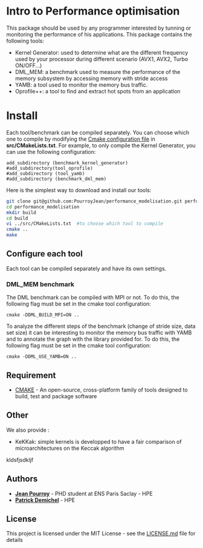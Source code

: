 # Intro to Performance optimisation
This package should be used by any programmer interested by tunning or monitoring the performance of his applications.
This package contains the following tools:
*   Kernel Generator: used to determine what are the different frequency used by your processor during different scenario (AVX1, AVX2, Turbo ON/OFF...)
*   DML_MEM: a benchmark used to measure the performance of the memory subsystem by accessing memory with stride access
*   YAMB: a tool used to monitor the memory bus traffic.
*   Oprofile++: a tool to find and extract hot spots from an application

# Install

Each tool/benchmark can be compiled separately. You can choose which one to compile by modifying the [Cmake configuration file](src/CMakeLists.txt) in **src/CMakeLists.txt**. For example, to only compile the Kernel Generator, you can use the following configuration:
```
add_subdirectory (benchmark_kernel_generator)
#add_subdirectory(tool_oprofile)
#add_subdirectory (tool_yamb)
#add_subdirectory (benchmark_dml_mem)
```

Here is the simplest way to download and install our tools:
```bash
git clone git@github.com:PourroyJean/performance_modelisation.git performance_modelisation
cd performance_modelisation
mkdir build
cd build
vi ../src/CMakeLists.txt  #to choose which tool to compile 
cmake ..
make
```

## Configure each tool

Each tool can be compiled separately and have its own settings.

### DML_MEM benchmark
The DML benchmark can be compiled with MPI or not. To do this, the following flag must be set in the cmake tool configuration:
```
cmake -DDML_BUILD_MPI=ON ..
```
To analyze the different steps of the benchmark (change of stride size, data set size) it can be interesting to monitor the memory bus traffic with YAMB and to annotate the graph with the library provided for. To do this, the following flag must be set in the cmake tool configuration:
```
cmake -DDML_USE_YAMB=ON ..
```

## Requirement

* [CMAKE](https://cmake.org/) - An open-source, cross-platform family of tools designed to build, test and package software


## Other

We also provide :
* KeKKak: simple kernels is developped to have a fair comparison of microarchitectures on the Keccak algorithm 

kldsfjsdkljf

## Authors

* **[Jean Pourroy](https://www.linkedin.com/in/pourroyjean/)** - PHD student at ENS Paris Saclay - HPE
* **[Patrick Demichel]()** - HPE

## License

This project is licensed under the MIT License - see the [LICENSE.md](LICENSE.md) file for details
